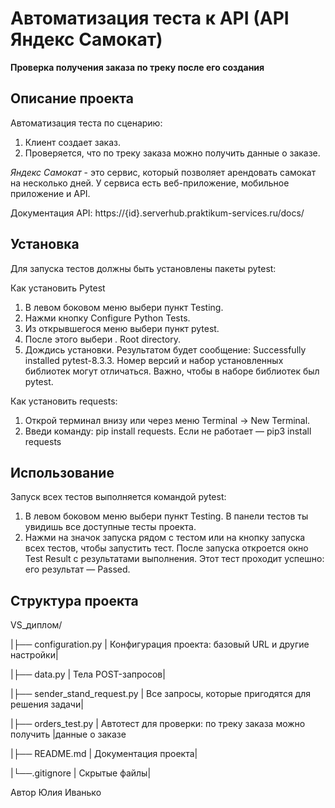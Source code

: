 ﻿# Автоматизация теста к API (API Яндекс Самокат)

**Проверка получения заказа по треку после его создания**
 
## Описание проекта 
Автоматизация теста по сценарию:   
1. Клиент создает заказ.
2. Проверяется, что по треку заказа можно получить данные о заказе.

*Яндекс Самокат* - это сервис, который позволяет арендовать самокат на несколько дней. У сервиса есть веб-приложение, мобильное приложение и API.

Документация API: https://{id}.serverhub.praktikum-services.ru/docs/

## Установка
Для запуска тестов должны быть установлены пакеты pytest:

Как установить Pytest 
1. В левом боковом меню выбери пункт Testing.
2. Нажми кнопку Configure Python Tests.
3. Из открывшегося меню выбери пункт pytest.
4. После этого выбери . Root directory.
5. Дождись установки. Результатом будет сообщение: Successfully installed pytest-8.3.3. Номер версий и набор установленных библиотек могут отличаться. Важно, чтобы в наборе библиотек был pytest.
 
Как установить requests: 
1. Открой терминал внизу или через меню Terminal → New Terminal.
2. Введи команду: pip install requests. Если не работает — pip3 install requests
 
## Использование
Запуск всех тестов выполняется командой pytest:
1. В левом боковом меню выбери пункт Testing. В панели тестов ты увидишь все доступные тесты проекта.
2. Нажми на значок запуска рядом с тестом или на кнопку запуска всех тестов, чтобы запустить тест. После запуска откроется окно Test Result с результатами выполнения. Этот тест проходит успешно: его результат — Passed.
 
## Структура проекта 
VS_диплом/

|├── configuration.py        | Конфигурация проекта: базовый URL и другие настройки|

|├── data.py                 | Тела POST-запросов|

|├── sender_stand_request.py | Все запросы, которые пригодятся для решения задачи|

|├── orders_test.py          | Автотест для проверки: по треку заказа можно получить |данные о заказе

|├── README.md               | Документация проекта|

|└──.gitignore               | Скрытые файлы|
 

Автор Юлия Иванько
  